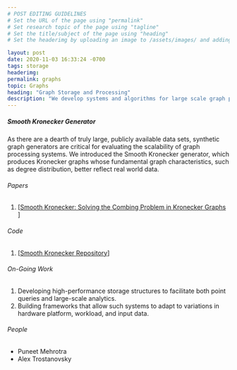 ```yaml
---
# POST EDITING GUIDELINES
# Set the URL of the page using "permalink"
# Set research topic of the page using "tagline"
# Set the title/subject of the page using "heading"
# Set the headerimg by uploading an image to /assets/images/ and adding the URL to "headerimg"

layout: post
date: 2020-11-03 16:33:24 -0700
tags: storage 
headerimg:
permalink: graphs
topic: Graphs
heading: "Graph Storage and Processing"
description: "We develop systems and algorithms for large scale graph processing and explore novel applications for graph-structured data."
---
```

<!-- Project Overview section -->
<div class="container-fluid bg-gray my-5 py-5">
    <div class="container pt-4">
        <h5>Smooth Kronecker Generator</h5>
        <P>As there are a dearth of truly large, publicly available data sets, synthetic graph generators are critical for evaluating the scalability of graph processing systems. We introduced the Smooth Kronecker generator, which produces Kronecker graphs whose fundamental graph characteristics, such as degree distribution, better reflect real world data.</P>
        <h6>Papers</h6>
            <ol>
                <li> [<a href="https://www.seltzer.com/assets/publications/gradesnda2020-kronecker.pdf">Smooth Kronecker: Solving the Combing Problem in Kronecker Graphs </a>]</li>
            </ol>
        <h6>Code</h6>
            <ol>
                <li>[<a href="https://github.com/dmargo/smooth_kron_gen">Smooth Kronecker Repository</a>]</li>
            </ol>
    </div>
</div>

<div class="container">
    <h6>On-Going Work</h6>
        <ol>
            <li>Developing high-performance storage structures to facilitate both point queries and large-scale analytics.</li>
            <li>Building frameworks that allow such systems to adapt to variations in hardware platform, workload, and input data.</li>
        </ol>
    </div>
<div class="container">
    <h6>People</h6>
    	<ul>
	<li>Puneet Mehrotra</li>
	<li>Alex Trostanovsky</li>
	</ul>
</div>

